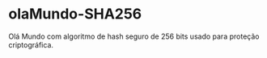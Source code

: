 # olaMundo-SHA256

Olá Mundo com algoritmo de hash seguro de 256 bits usado para proteção criptográfica.
